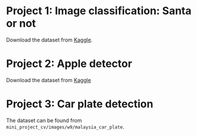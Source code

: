 # Project 1: Image classification: Santa or not
Download the dataset from [Kaggle](https://www.kaggle.com/datasets/deepcontractor/is-that-santa-image-classification).

# Project 2: Apple detector
Download the dataset from [Kaggle](https://www.kaggle.com/datasets/mbkinaci/fruit-images-for-object-detection)

# Project 3: Car plate detection
The dataset can be found from `mini_project_cv/images/w9/malaysia_car_plate`.
